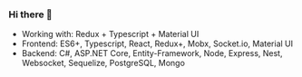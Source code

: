 ### Hi there 👋

- Working with: Redux + Typescript + Material UI
- Frontend: ES6+, Typescript, React, Redux+, Mobx, Socket.io, Material UI
- Backend: C#, ASP.NET Core, Entity-Framework, Node, Express, Nest, Websocket, Sequelize, PostgreSQL, Mongo
